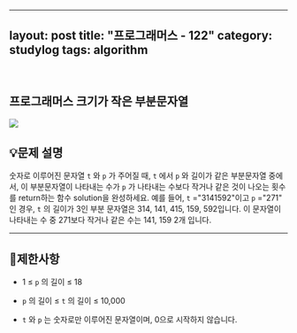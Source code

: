 ﻿
---
layout: post
title: "프로그래머스 - 122"
category: studylog
tags: algorithm
---

<br>

## 프로그래머스 크기가 작은 부분문자열


![](https://velog.velcdn.com/images/dlsdud9098/post/e1464da6-734f-4172-a5d3-8df73b71a328/image.png)
## 💡문제 설명
숫자로 이루어진 문자열 ```t```
와 ```p```
가 주어질 때, ```t```
에서 ```p```
와 길이가 같은 부분문자열 중에서, 이 부분문자열이 나타내는 수가 ```p```
가 나타내는 수보다 작거나 같은 것이 나오는 횟수를 return하는 함수 solution을 완성하세요.
예를 들어, ```t```
="3141592"이고 ```p```
="271" 인 경우, ```t```
의 길이가 3인 부분 문자열은 314, 141, 415, 159, 592입니다. 이 문자열이 나타내는 수 중 271보다 작거나 같은 수는 141, 159 2개 입니다.


---




## 🚫제한사항


* 1 ≤ ```p```
의 길이 ≤ 18




* ```p```
의 길이 ≤ ```t```
의 길이 ≤ 10,000




* ```t```
와 ```p```
는 숫자로만 이루어진 문자열이며, 0으로 시작하지 않습니다.
